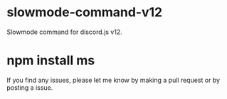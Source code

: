 # slowmode-command-v12
Slowmode command for discord.js v12.

# npm install ms

If you find any issues, please let me know by making a pull request or by posting a issue.
